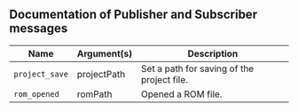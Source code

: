 ## Documentation of Publisher and Subscriber messages

| Name          | Argument(s)    |  Description            |
|---------------|----------------|-------------------------|
| `project_save`| projectPath    |Set a path for saving of the project file.|
| `rom_opened`  | romPath        |Opened a ROM file.|

